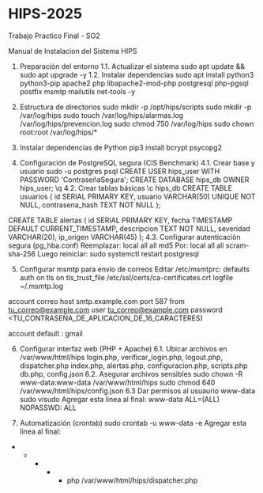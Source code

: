 # HIPS-2025
Trabajo Practico Final - SO2

Manual de Instalacion del Sistema HIPS
1. Preparación del entorno
  1.1. Actualizar el sistema
  sudo apt update && sudo apt upgrade -y
  1.2. Instalar dependencias
  sudo apt install python3 python3-pip apache2 php libapache2-mod-php postgresql php-pgsql postfix msmtp mailutils net-tools -y

2. Estructura de directorios
sudo mkdir -p /opt/hips/scripts
sudo mkdir -p /var/log/hips
sudo touch /var/log/hips/alarmas.log /var/log/hips/prevencion.log
sudo chmod 750 /var/log/hips
sudo chown root:root /var/log/hips/*

3. Instalar dependencias de Python
pip3 install bcrypt psycopg2

4. Configuración de PostgreSQL segura (CIS Benchmark)
  4.1. Crear base y usuario
  sudo -u postgres psql
  CREATE USER hips_user WITH PASSWORD 'ContraseñaSegura';
  CREATE DATABASE hips_db OWNER hips_user;
  \q
  4.2. Crear tablas básicas
  \c hips_db
  CREATE TABLE usuarios (
      id SERIAL PRIMARY KEY,
      usuario VARCHAR(50) UNIQUE NOT NULL,
      contrasena_hash TEXT NOT NULL
  );
  
  CREATE TABLE alertas (
      id SERIAL PRIMARY KEY,
      fecha TIMESTAMP DEFAULT CURRENT_TIMESTAMP,
      descripcion TEXT NOT NULL,
      severidad VARCHAR(20),
      ip_origen VARCHAR(45)
  );
  4.3. Configurar autenticación segura (pg_hba.conf)
  Reemplazar:
  local   all             all                                     md5
  Por:
  local   all             all                                     scram-sha-256
  Luego reiniciar:
  sudo systemctl restart postgresql

5. Configurar msmtp para envío de correos
Editar /etc/msmtprc:
defaults
auth           on
tls            on
tls_trust_file /etc/ssl/certs/ca-certificates.crt
logfile        ~/.msmtp.log

account        correo
host           smtp.example.com
port           587
from           tu_correo@example.com
user           tu_correo@example.com
password       <TU_CONTRASEÑA_DE_APLICACION_DE_16_CARACTERES)

account default : gmail

6. Configurar interfaz web (PHP + Apache)
  6.1. Ubicar archivos en /var/www/html/hips
  login.php, verificar_login.php, logout.php, dispatcher.php
  index.php, alertas.php, configuracion.php, scripts.php
  db.php, config.json
  6.2. Asegurar archivos sensibles
  sudo chown -R www-data:www-data /var/www/html/hips
  sudo chmod 640 /var/www/html/hips/config.json
  6.3 Dar permisos al usuaurio www-data
  sudo visudo
  Agregar esta linea al final:
  www-data ALL=(ALL) NOPASSWD: ALL

7. Automatización (crontab)
sudo crontab -u www-data -e
Agregar esta linea al final:
* * * * * php /var/www/html/hips/dispatcher.php

